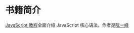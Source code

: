 # 书籍简介

[JavaScript 教程](https://wangdoc.com/javascript/)全面介绍 JavaScript 核心语法。作者是[阮一峰](https://www.ruanyifeng.com/)
